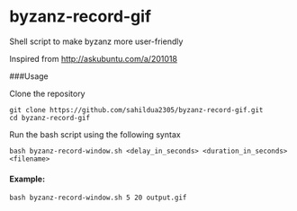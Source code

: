 # byzanz-record-gif
Shell script to make byzanz more user-friendly

Inspired from http://askubuntu.com/a/201018

###Usage

Clone the repository

    git clone https://github.com/sahildua2305/byzanz-record-gif.git
    cd byzanz-record-gif

Run the bash script using the following syntax

    bash byzanz-record-window.sh <delay_in_seconds> <duration_in_seconds> <filename>

#### Example:

    bash byzanz-record-window.sh 5 20 output.gif
